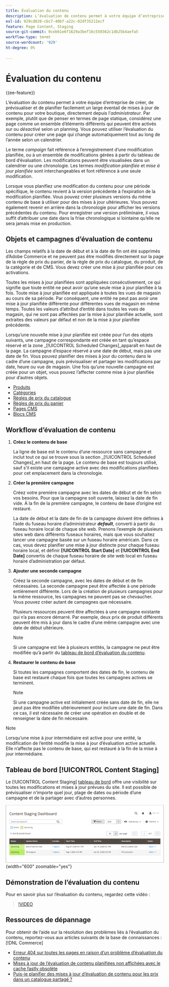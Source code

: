 ```yaml
---
title: Évaluation du contenu
description: L’évaluation de contenu permet à votre équipe d’entreprise de créer, de prévisualiser et de planifier facilement toute une gamme de mises à jour de contenu pour votre boutique, directement depuis l’administrateur.
exl-id: 929cd020-cbc7-40bf-a22c-02df35212ecf
feature: Page Content, Staging
source-git-commit: 0ceb61e6f1629a3bef16c550362c1db25b4aefa5
workflow-type: tm+mt
source-wordcount: '929'
ht-degree: 0%

---
```


# Évaluation du contenu

{{ee-feature}}

L’évaluation du contenu permet à votre équipe d’entreprise de créer, de prévisualiser et de planifier facilement un large éventail de mises à jour de contenu pour votre boutique, directement depuis l’_administrateur_. Par exemple, plutôt que de penser en termes de page statique, considérez une page comme un ensemble d’éléments différents qui peuvent être activés _sur_ ou _désactivé_ selon un planning. Vous pouvez utiliser l’évaluation du contenu pour créer une page qui change automatiquement tout au long de l’année selon un calendrier.

Le terme _campaign_ fait référence à l’enregistrement d’une modification planifiée, ou à un ensemble de modifications gérées à partir du tableau de bord d’évaluation. Les modifications peuvent être visualisées dans un calendrier ou une chronologie. Les termes _modification planifiée_ et _mise à jour planifiée_ sont interchangeables et font référence à une seule modification.

Lorsque vous planifiez une modification du contenu pour une période spécifique, le contenu revient à la version précédente à l’expiration de la modification planifiée. Vous pouvez créer plusieurs versions du même contenu de base à utiliser pour des mises à jour ultérieures. Vous pouvez également revenir en arrière dans la chronologie pour afficher les versions précédentes du contenu. Pour enregistrer une version préliminaire, il vous suffit d’attribuer une date dans la frise chronologique si lointaine qu’elle ne sera jamais mise en production.

## Objets et campagnes d’évaluation de contenu

Les champs relatifs à la date de début et à la date de fin ont été supprimés d’Adobe Commerce et ne peuvent pas être modifiés directement sur la page de la règle de prix du panier, de la règle de prix du catalogue, du produit, de la catégorie et de CMS. Vous devez créer une mise à jour planifiée pour ces activations.

Toutes les mises à jour planifiées sont appliquées consécutivement, ce qui signifie que toute entité ne peut avoir qu’une seule mise à jour planifiée à la fois. Toute mise à jour planifiée est appliquée à toutes les vues de magasin au cours de sa période. Par conséquent, une entité ne peut pas avoir une mise à jour planifiée différente pour différentes vues de magasin en même temps. Toutes les valeurs d’attribut d’entité dans toutes les vues de magasin, qui ne sont pas affectées par la mise à jour planifiée actuelle, sont extraites des valeurs par défaut et non de la mise à jour planifiée précédente.

Lorsqu’une nouvelle mise à jour planifiée est créée pour l’un des objets suivants, une campagne correspondante est créée en tant qu’espace réservé et la zone _[!UICONTROL Scheduled Changes]_apparaît en haut de la page. La campagne d’espace réservé a une date de début, mais pas une date de fin. Vous pouvez planifier des mises à jour du contenu dans le cadre d’une campagne, puis prévisualiser et partager les modifications par date, heure ou vue de magasin. Une fois qu’une nouvelle campagne est créée pour un objet, vous pouvez l’affecter comme mise à jour planifiée pour d’autres objets.

- [Produits](../catalog/product-scheduled-changes.md)
- [Catégories](../catalog/category-scheduled-changes.md)
- [Règles de prix du catalogue](../merchandising-promotions/price-rule-catalog-scheduled-changes.md)
- [Règles de prix du panier](../merchandising-promotions/price-rule-cart-scheduled-changes.md)
- [Pages CMS](pages-workspace.md#scheduled-changes)
- [Blocs CMS](blocks.md)

## Workflow d’évaluation de contenu

1. **Créez le contenu de base**

   La ligne de base est le contenu d’une ressource sans campagne et inclut tout ce qui se trouve sous la section _[!UICONTROL Scheduled Changes]_en haut de la page. Le contenu de base est toujours utilisé, sauf s’il existe une campagne active avec des modifications planifiées pour cet emplacement dans la chronologie.

1. **Créer la première campagne**

   Créez votre première campagne avec les dates de début et de fin selon vos besoins. Pour que la campagne soit ouverte, laissez la date de fin vide. À la fin de la première campagne, le contenu de base d’origine est restauré.

   La date de début et la date de fin de la campagne doivent être définies à l’aide du fuseau horaire d’administrateur **_default_**, converti à partir du fuseau horaire local de chaque site web. Prenons l’exemple de plusieurs sites web dans différents fuseaux horaires, mais que vous souhaitez lancer une campagne basée sur un fuseau horaire américain. Dans ce cas, vous devez planifier une mise à jour distincte pour chaque fuseau horaire local, et définir **[!UICONTROL Start Date]** et **[!UICONTROL End Date]** convertis de chaque fuseau horaire de site web local en fuseau horaire d’administration par défaut.

1. **Ajouter une seconde campagne**

   Créez la seconde campagne, avec les dates de début et de fin nécessaires. La seconde campagne peut être affectée à une période entièrement différente. Lors de la création de plusieurs campagnes pour la même ressource, les campagnes ne peuvent pas se chevaucher. Vous pouvez créer autant de campagnes que nécessaire.

   Plusieurs ressources peuvent être affectées à une campagne existante qui n’a pas encore démarré. Par exemple, deux prix de produit différents peuvent être mis à jour dans le cadre d’une même campagne avec une date de début ultérieure.

   >[!NOTE]
   >
   >Si une campagne est liée à plusieurs entités, la campagne ne peut être modifiée qu’à partir du [tableau de bord d’évaluation du contenu](content-staging-dashboard.md).

1. **Restaurer le contenu de base**

   Si toutes les campagnes comportent des dates de fin, le contenu de base est restauré chaque fois que toutes les campagnes actives se terminent.

   >[!NOTE]
   >
   >Si une campagne active est initialement créée sans date de fin, elle ne peut pas être modifiée ultérieurement pour inclure une date de fin. Dans ce cas, il est nécessaire de créer une opération en double et de renseigner la date de fin nécessaire.

>[!NOTE]
>
>Lorsqu’une mise à jour intermédiaire est active pour une entité, la modification de l’entité modifie la mise à jour d’évaluation active actuelle. Elle n’affecte pas le contenu de base, qui est restauré à la fin de la mise à jour intermédiaire.

## Tableau de bord [!UICONTROL Content Staging]

Le [!UICONTROL Content Staging] [tableau de bord](content-staging-dashboard.md) offre une visibilité sur toutes les modifications et mises à jour prévues du site. Il est possible de prévisualiser n’importe quel jour, plage de dates ou période d’une campagne et de la partager avec d’autres personnes.

![Tableau de bord intermédiaire](./assets/content-staging-dashboard-grid.png){width="600" zoomable="yes"}

## Démonstration de l’évaluation du contenu

Pour en savoir plus sur l’évaluation du contenu, regardez cette vidéo :

>[!VIDEO](https://video.tv.adobe.com/v/343784?quality=12)

## Ressources de dépannage

Pour obtenir de l’aide sur la résolution des problèmes liés à l’évaluation du contenu, reportez-vous aux articles suivants de la base de connaissances :[!DNL Commerce]

- [Erreur 404 sur toutes les pages en raison d’un problème d’évaluation du contenu](https://experienceleague.adobe.com/docs/commerce-knowledge-base/kb/troubleshooting/site-down-or-unresponsive/error-404-on-all-pages-due-to-content-staging-issue.html)
- [Mises à jour de l’évaluation de contenu planifiées non affichées avec le cache fastly obsolète](https://experienceleague.adobe.com/docs/commerce-knowledge-base/kb/troubleshooting/miscellaneous/scheduled-content-staging-updates-not-displayed-with-stale-fastly-cache.html)
- [Puis-je planifier des mises à jour d’évaluation de contenu pour les prix dans un catalogue partagé ?](https://experienceleague.adobe.com/docs/commerce-knowledge-base/kb/faq/can-i-schedule-content-staging-updates-for-prices-in-a-shared-catalog.html)
